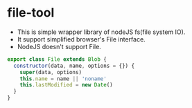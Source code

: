 # file-tool

- This is simple wrapper library of nodeJS fs(file system IO).
- It support simplified browser's File interface.  
- NodeJS doesn't support File.

```js
export class File extends Blob {
  constructor(data, name, options = {}) {
    super(data, options)
    this.name = name || 'noname'
    this.lastModified = new Date()
  }
}

```